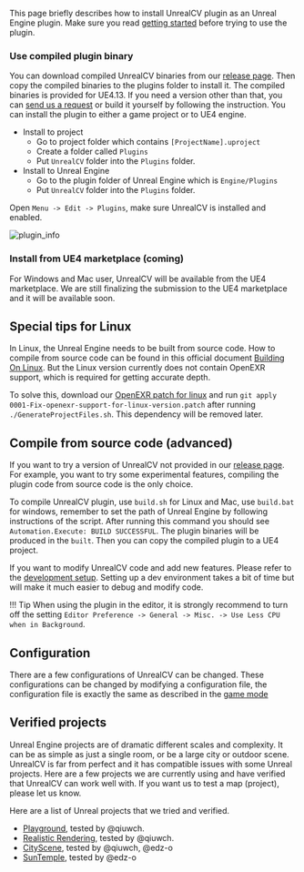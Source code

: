<!-- Make this page shorter -->

This page briefly describes how to install UnrealCV plugin as an Unreal Engine plugin. Make sure you read [getting started](/getting-started.md) before trying to use the plugin.

<h3>Use compiled plugin binary</h3>

You can download compiled UnrealCV binaries from our [release page](https://github.com/unrealcv/unrealcv/releases). Then copy the compiled binaries to the plugins folder to install it. The compiled binaries is provided for UE4.13. If you need a version other than that, you can [send us a request](/contact.md) or build it yourself by following the instruction. You can install the plugin to either a game project or to UE4 engine.

- Install to project     
    - Go to project folder which contains `[ProjectName].uproject`
    - Create a folder called `Plugins`
    - Put `UnrealCV` folder into the `Plugins` folder.
- Install to Unreal Engine
    - Go to the plugin folder of Unreal Engine which is `Engine/Plugins`
    - Put `UnrealCV` folder into the `Plugins` folder.

Open `Menu -> Edit -> Plugins`, make sure UnrealCV is installed and enabled.

![plugin_info](/images/plugin.png)

<h3>Install from UE4 marketplace (coming)</h3>

   For Windows and Mac user, UnrealCV will be available from the UE4 marketplace. We are still finalizing the submission to the UE4 marketplace and it will be available soon.

## Special tips for Linux

In Linux, the Unreal Engine needs to be built from source code. How to compile from source code can be found in this official document [Building On Linux](https://wiki.unrealengine.com/Building_On_Linux). But the Linux version currently does not contain OpenEXR support, which is required for getting accurate depth.

To solve this, download our [OpenEXR patch for linux](https://unrealcv.github.io/files/0001-Fix-openexr-support-for-linux-version.patch) and run `git apply 0001-Fix-openexr-support-for-linux-version.patch` after running `./GenerateProjectFiles.sh`. This dependency will be removed later.

## Compile from source code \(advanced\)

If you want to try a version of UnrealCV not provided in our [release page](https://github.com/unrealcv/unrealcv/releases). For example, you want to try some experimental features, compiling the plugin code from source code is the only choice.

To compile UnrealCV plugin, use `build.sh` for Linux and Mac, use `build.bat` for windows, remember to set the path of Unreal Engine by following instructions of the script. After running this command you should see `Automation.Execute: BUILD SUCCESSFUL`. The plugin binaries will be produced in the `built`. Then you can copy the compiled plugin to a UE4 project.

If you want to modify UnrealCV code and add new features. Please refer to the [development setup](/plugin/dev.md). Setting up a dev environment takes a bit of time but will make it much easier to debug and modify code.

!!! Tip
    When using the plugin in the editor, it is strongly recommend to turn off the setting `Editor Preference -> General -> Misc. -> Use Less CPU when in Background`.

## Configuration

There are a few configurations of UnrealCV can be changed. These configurations can be changed by modifying a configuration file, the configuration file is exactly the same as described in the [game mode](/game/configuration.md)

## Verified projects

Unreal Engine projects are of dramatic different scales and complexity. It can be as simple as just a single room, or be a large city or outdoor scene. UnrealCV is far from perfect and it has compatible issues with some Unreal projects. Here are a few projects we are currently using and have verified that UnrealCV can work well with. If you want us to test a map \(project\), please let us know.

Here are a list of Unreal projects that we tried and verified.

* [Playground](), tested by @qiuwch.
* [Realistic Rendering](), tested by @qiuwch.
* [CityScene](), tested by @qiuwch, @edz-o
* [SunTemple](), tested by @edz-o
